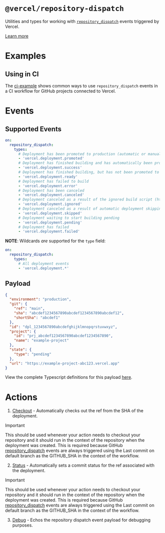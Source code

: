 # `@vercel/repository-dispatch`

Utilities and types for working with [`repository_dispatch`](https://docs.github.com/en/actions/writing-workflows/choosing-when-your-workflow-runs/events-that-trigger-workflows#repository_dispatch) events triggered by Vercel.

[Learn more](https://vercel.com/docs/git/vercel-for-github#repository-dispatch)

# Examples

## Using in CI

The [ci-example](./examples/ci-example) shows common ways to use `repository_dispatch` events in a CI workflow for GitHub projects connected to Vercel.

# Events

## Supported Events

```yaml
on:
  repository_dispatch:
    types:
      # Deployment has been promoted to production (automatic or manual)
      - 'vercel.deployment.promoted'
      # Deployment has finished building and has automatically been promoted to production
      - 'vercel.deployment.success'
      # Deployment has finished building, but has not been promoted to production
      - 'vercel.deployment.ready'
      # Deployment has failed to build
      - 'vercel.deployment.error'
      # Deployment has been canceled
      - 'vercel.deployment.canceled'
      # Deployment canceled as a result of the ignored build script (https://vercel.com/docs/project-configuration/git-settings#ignored-build-step)
      - 'vercel.deployment.ignored'
      # Deployment canceled as a result of automatic deployment skipping (https://vercel.com/docs/monorepos#skipping-unaffected-projects)
      - 'vercel.deployment.skipped'
      # Deployment waiting to start building pending
      - 'vercel.deployment.pending'
      # Deployment has failed
      - 'vercel.deployment.failed'
```

**NOTE**: Wildcards _are_ supported for the `type` field:

```yaml
on:
  repository_dispatch:
    types:
      # All deployment events
      - 'vercel.deployment.*'
```

## Payload

```json
{
  "environment": "production",
  "git": {
    "ref": "main",
    "sha": "abcdef1234567890abcdef1234567890abcdef12",
    "shortSha": "abcdef1"
  },
  "id": "dpl_1234567890abcdefghijklmnopqrstuvwxyz",
  "project": {
    "id": "prj_abcdef1234567890abcdef1234567890",
    "name": "example-project"
  },
  "state": {
    "type": "pending"
  },
  "url": "https://example-project-abc123.vercel.app"
}
```

View the complete Typescript definitions for this payload [here](./packages/repository-dispatch/src/data/deployment.ts).

# Actions

1. [Checkout](./actions/checkout/action.yaml) - Automatically checks out the ref from the SHA of the deployment.

> [!IMPORTANT]  
> This should be used whenever your action needs to checkout your repository and it should run in the context of the repository when the deployment was created. This is required because GitHub [repository_dispatch](https://docs.github.com/en/actions/reference/events-that-trigger-workflows#repository_dispatch) events are always triggered using the Last commit on default branch as the GITHUB_SHA in the context of the workflow.

2. [Status](./actions/status/action.yaml) - Automatically sets a commit status for the ref associated with the deployment.

> [!IMPORTANT]  
> This should be used whenever your action needs to checkout your repository and it should run in the context of the repository when the deployment was created. This is required because GitHub [repository_dispatch](https://docs.github.com/en/actions/reference/events-that-trigger-workflows#repository_dispatch) events are always triggered using the Last commit on default branch as the GITHUB_SHA in the context of the workflow.

3. [Debug](./actions/debug/action.yaml) - Echos the repository dispatch event payload for debugging purposes.
